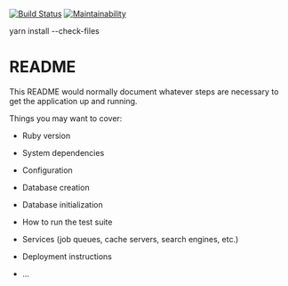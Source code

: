 [![Build Status](https://travis-ci.org/OlawaleJoseph/team-save.svg?branch=develop)](https://travis-ci.org/OlawaleJoseph/team-save) [![Maintainability](https://api.codeclimate.com/v1/badges/7d3d0edb9439320812f5/maintainability)](https://codeclimate.com/github/OlawaleJoseph/team-save/maintainability)

yarn install --check-files

# README

This README would normally document whatever steps are necessary to get the
application up and running.

Things you may want to cover:

* Ruby version

* System dependencies

* Configuration

* Database creation

* Database initialization

* How to run the test suite

* Services (job queues, cache servers, search engines, etc.)

* Deployment instructions

* ...
